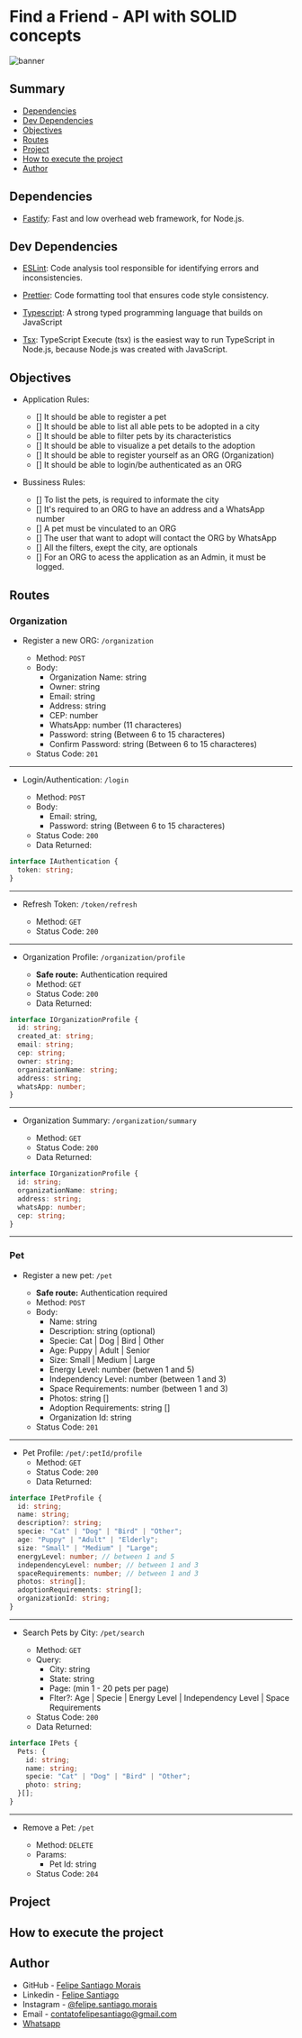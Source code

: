 # Find a Friend - API with SOLID concepts

![banner]()

## Summary

- [Dependencies](#dependencies)
- [Dev Dependencies](#dev-dependencies)
- [Objectives](#objectives)
- [Routes](#routes)
- [Project](#project)
- [How to execute the project](#how-to-execute-the-project)
- [Author](#author)

## Dependencies

- [Fastify](https://fastify.dev/): Fast and low overhead web framework, for Node.js.

## Dev Dependencies

- [ESLint](https://eslint.org/): Code analysis tool responsible for identifying errors and inconsistencies.

- [Prettier](https://prettier.io/): Code formatting tool that ensures code style consistency.

- [Typescript](https://www.typescriptlang.org/): A strong typed programming language that builds on JavaScript

- [Tsx](https://www.npmjs.com/package/tsx): TypeScript Execute (tsx) is the easiest way to run TypeScript in Node.js, because Node.js was created with JavaScript.

## Objectives

- Application Rules:

  - [] It should be able to register a pet
  - [] It should be able to list all able pets to be adopted in a city
  - [] It should be able to filter pets by its characteristics
  - [] It should be able to visualize a pet details to the adoption
  - [] It should be able to register yourself as an ORG (Organization)
  - [] It should be able to login/be authenticated as an ORG

- Bussiness Rules:
  - [] To list the pets, is required to informate the city
  - [] It's required to an ORG to have an address and a WhatsApp number
  - [] A pet must be vinculated to an ORG
  - [] The user that want to adopt will contact the ORG by WhatsApp
  - [] All the filters, exept the city, are optionals
  - [] For an ORG to acess the application as an Admin, it must be logged.

## Routes

### Organization

- Register a new ORG: `/organization`

  - Method: `POST`
  - Body:
    - Organization Name: string
    - Owner: string
    - Email: string
    - Address: string
    - CEP: number
    - WhatsApp: number (11 characteres)
    - Password: string (Between 6 to 15 characteres)
    - Confirm Password: string (Between 6 to 15 characteres)
  - Status Code: `201`

---

- Login/Authentication: `/login`

  - Method: `POST`
  - Body:
    - Email: string,
    - Password: string (Between 6 to 15 characteres)
  - Status Code: `200`
  - Data Returned:

```typescript
interface IAuthentication {
  token: string;
}
```

---

- Refresh Token: `/token/refresh`

  - Method: `GET`
  - Status Code: `200`

---

- Organization Profile: `/organization/profile`

  - **Safe route:** Authentication required
  - Method: `GET`
  - Status Code: `200`
  - Data Returned:

```typescript
interface IOrganizationProfile {
  id: string;
  created_at: string;
  email: string;
  cep: string;
  owner: string;
  organizationName: string;
  address: string;
  whatsApp: number;
}
```

---

- Organization Summary: `/organization/summary`

  - Method: `GET`
  - Status Code: `200`
  - Data Returned:

```typescript
interface IOrganizationProfile {
  id: string;
  organizationName: string;
  address: string;
  whatsApp: number;
  cep: string;
}
```

---

### Pet

- Register a new pet: `/pet`

  - **Safe route:** Authentication required
  - Method: `POST`
  - Body:
    - Name: string
    - Description: string (optional)
    - Specie: Cat | Dog | Bird | Other
    - Age: Puppy | Adult | Senior
    - Size: Small | Medium | Large
    - Energy Level: number (betwen 1 and 5)
    - Independency Level: number (between 1 and 3)
    - Space Requirements: number (between 1 and 3)
    - Photos: string []
    - Adoption Requirements: string []
    - Organization Id: string
  - Status Code: `201`

---

- Pet Profile: `/pet/:petId/profile`
  - Method: `GET`
  - Status Code: `200`
  - Data Returned:

```typescript
interface IPetProfile {
  id: string;
  name: string;
  description?: string;
  specie: "Cat" | "Dog" | "Bird" | "Other";
  age: "Puppy" | "Adult" | "Elderly";
  size: "Small" | "Medium" | "Large";
  energyLevel: number; // between 1 and 5
  independencyLevel: number; // between 1 and 3
  spaceRequirements: number; // between 1 and 3
  photos: string[];
  adoptionRequirements: string[];
  organizationId: string;
}
```

---

- Search Pets by City: `/pet/search`

  - Method: `GET`
  - Query:
    - City: string
    - State: string
    - Page: (min 1 - 20 pets per page)
    - Flter?: Age | Specie | Energy Level | Independency Level | Space Requirements
  - Status Code: `200`
  - Data Returned:

```typescript
interface IPets {
  Pets: {
    id: string;
    name: string;
    specie: "Cat" | "Dog" | "Bird" | "Other";
    photo: string;
  }[];
}
```

---

- Remove a Pet: `/pet`

  - Method: `DELETE`
  - Params:
    - Pet Id: string
  - Status Code: `204`

## Project

## How to execute the project

## Author

- GitHub - [Felipe Santiago Morais](https://github.com/SantiagoMorais)
- Linkedin - [Felipe Santiago](https://www.linkedin.com/in/felipe-santiago-873025288/)
- Instagram - [@felipe.santiago.morais](https://www.instagram.com/felipe.santiago.morais)
- Email - <a href="mailto:contatofelipesantiago@gmail.com" target="blank">contatofelipesantiago@gmail.com</a>
- <a href="https://api.whatsapp.com/send?phone=5531996951033&text=Hi%2C%20Felipe%21%20I%20got%20your%20contact%20from%20your%20github.">Whatsapp</a>
